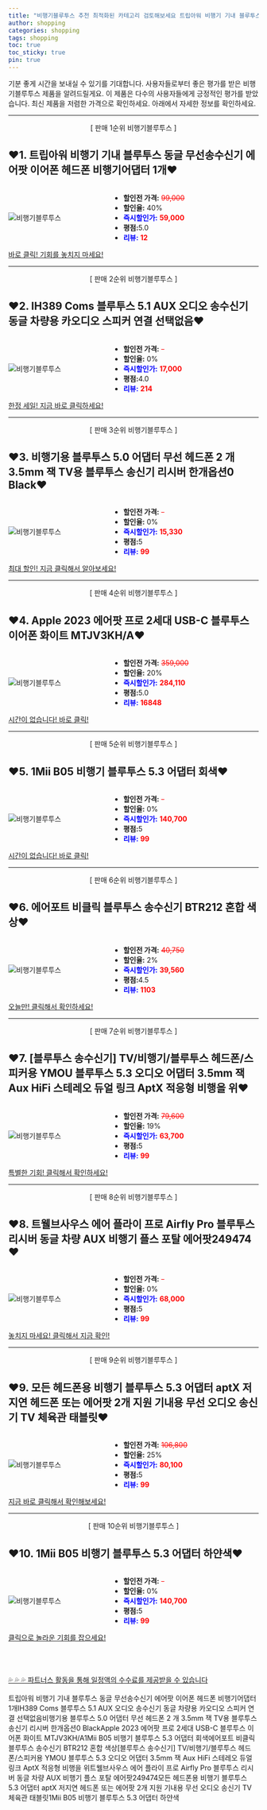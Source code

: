 ```yaml
---
title: "비행기블루투스 추천 최적화된 카테고리 검토해보세요 트립아워 비행기 기내 블루투스 동글"
author: shopping
categories: shopping
tags: shopping
toc: true
toc_sticky: true
pin: true
---
```

기분 좋게 시간을 보내실 수 있기를 기대합니다. 사용자들로부터 좋은 평가를 받은 비행기블루투스 제품을 알려드릴게요. 이 제품은 다수의 사용자들에게 긍정적인 평가를 받았습니다. 최신 제품을 저렴한 가격으로 확인하세요. 아래에서 자세한 정보를 확인하세요.

---
<p class="toplist" style="margin: 0 auto; display: block; width: fit-content;">[ 판매 1순위 비행기블루투스 ]</p>

<h2><strong>❤️1. 트립아워 비행기 기내 블루투스 동글 무선송수신기 에어팟 이어폰 헤드폰 비행기어댑터 1개❤️</strong></h2>

<div style="display: flex; align-items: center;">
    <div style="flex: 0.4;">
        <img src="https://thumbnail9.coupangcdn.com/thumbnails/remote/230x230ex/image/vendor_inventory/a33c/5e19fdc05a0e46c84871539c721f9cdaa57ee1e04d48eaa594db2b68199c.png" alt="비행기블루투스" style="max-width: 100%;">
    </div>
    <div style="flex: 0.6; margin-left: 10px;">
        <ul>
            <li><strong>할인전 가격:</strong> <del style="color: red;">99,000</del></li>
            <li><strong>할인율:</strong> 40%</li>
            <li><span style='color:blue'><strong>즉시할인가:</strong></span> <span style='color:red'><strong>59,000</strong></span></li>
            <li><strong>평점:</strong>5.0</li>
            <li><span style='color:blue'><strong>리뷰:</strong></span> <span style='color:red'><strong>12</strong></span></li>
        </ul>
    </div>
</div>
<div class="center">
    <a href="https://William4Davisa.github.io?lptag=AF9450613&subid=githubio&pageKey=7647136288&traceid=V0-153&itemId=20336978731&vendorItemId=88662916252" class="myButton">
        바로 클릭! 기회를 놓치지 마세요!
    </a>
</div>


---
<p class="toplist" style="margin: 0 auto; display: block; width: fit-content;">[ 판매 2순위 비행기블루투스 ]</p>

<h2><strong>❤️2. IH389 Coms 블루투스 5.1 AUX 오디오 송수신기 동글 차량용 카오디오 스피커 연결 선택없음❤️</strong></h2>

<div style="display: flex; align-items: center;">
    <div style="flex: 0.4;">
        <img src="https://thumbnail9.coupangcdn.com/thumbnails/remote/230x230ex/image/vendor_inventory/b515/f346a629938a5feedc8b457599874d5dcd3012dc908875cd82fd7f39eab9.jpg" alt="비행기블루투스" style="max-width: 100%;">
    </div>
    <div style="flex: 0.6; margin-left: 10px;">
        <ul>
            <li><strong>할인전 가격:</strong> <del style="color: red;">-</del></li>
            <li><strong>할인율:</strong> 0%</li>
            <li><span style='color:blue'><strong>즉시할인가:</strong></span> <span style='color:red'><strong>17,000</strong></span></li>
            <li><strong>평점:</strong>4.0</li>
            <li><span style='color:blue'><strong>리뷰:</strong></span> <span style='color:red'><strong>214</strong></span></li>
        </ul>
    </div>
</div>
<div class="center">
    <a href="https://William4Davisa.github.io?lptag=AF9450613&subid=githubio&pageKey=6850338111&traceid=V0-153&itemId=16317393770&vendorItemId=83514579786" class="myButton">
        한정 세일! 지금 바로 클릭하세요!
    </a>
</div>


---
<p class="toplist" style="margin: 0 auto; display: block; width: fit-content;">[ 판매 3순위 비행기블루투스 ]</p>

<h2><strong>❤️3. 비행기용 블루투스 5.0 어댑터 무선 헤드폰 2 개 3.5mm 잭 TV용 블루투스 송신기 리시버 한개옵션0 Black❤️</strong></h2>

<div style="display: flex; align-items: center;">
    <div style="flex: 0.4;">
        <img src="https://thumbnail6.coupangcdn.com/thumbnails/remote/230x230ex/image/vendor_inventory/0a7e/5b24fc8c339fccb18b77024e862b493af360cb6b93d10a799624e07b8f9c.jpg" alt="비행기블루투스" style="max-width: 100%;">
    </div>
    <div style="flex: 0.6; margin-left: 10px;">
        <ul>
            <li><strong>할인전 가격:</strong> <del style="color: red;">-</del></li>
            <li><strong>할인율:</strong> 0%</li>
            <li><span style='color:blue'><strong>즉시할인가:</strong></span> <span style='color:red'><strong>15,330</strong></span></li>
            <li><strong>평점:</strong>5</li>
            <li><span style='color:blue'><strong>리뷰:</strong></span> <span style='color:red'><strong>99</strong></span></li>
        </ul>
    </div>
</div>
<div class="center">
    <a href="https://William4Davisa.github.io?lptag=AF9450613&subid=githubio&pageKey=7720798707&traceid=V0-153&itemId=20720708589&vendorItemId=88504124067" class="myButton">
        최대 할인! 지금 클릭해서 알아보세요!
    </a>
</div>


---
<p class="toplist" style="margin: 0 auto; display: block; width: fit-content;">[ 판매 4순위 비행기블루투스 ]</p>

<h2><strong>❤️4. Apple 2023 에어팟 프로 2세대 USB-C 블루투스 이어폰 화이트 MTJV3KH/A❤️</strong></h2>

<div style="display: flex; align-items: center;">
    <div style="flex: 0.4;">
        <img src="https://thumbnail7.coupangcdn.com/thumbnails/remote/230x230ex/image/retail/images/2023/09/19/17/3/2fc81db0-55e2-4571-aac2-4556b5e2e916.jpg" alt="비행기블루투스" style="max-width: 100%;">
    </div>
    <div style="flex: 0.6; margin-left: 10px;">
        <ul>
            <li><strong>할인전 가격:</strong> <del style="color: red;">359,000</del></li>
            <li><strong>할인율:</strong> 20%</li>
            <li><span style='color:blue'><strong>즉시할인가:</strong></span> <span style='color:red'><strong>284,110</strong></span></li>
            <li><strong>평점:</strong>5.0</li>
            <li><span style='color:blue'><strong>리뷰:</strong></span> <span style='color:red'><strong>16848</strong></span></li>
        </ul>
    </div>
</div>
<div class="center">
    <a href="https://William4Davisa.github.io?lptag=AF9450613&subid=githubio&pageKey=7608804797&traceid=V0-153&itemId=20146298818&vendorItemId=87239403818" class="myButton">
        시간이 없습니다! 바로 클릭!
    </a>
</div>


---
<p class="toplist" style="margin: 0 auto; display: block; width: fit-content;">[ 판매 5순위 비행기블루투스 ]</p>

<h2><strong>❤️5. 1Mii B05 비행기 블루투스 5.3 어댑터 회색❤️</strong></h2>

<div style="display: flex; align-items: center;">
    <div style="flex: 0.4;">
        <img src="https://thumbnail8.coupangcdn.com/thumbnails/remote/230x230ex/image/vendor_inventory/2e9d/be4ea82027971ab78152a0db00cfe50ce2f3fb5670ede02ad585d6c28039.jpg" alt="비행기블루투스" style="max-width: 100%;">
    </div>
    <div style="flex: 0.6; margin-left: 10px;">
        <ul>
            <li><strong>할인전 가격:</strong> <del style="color: red;">-</del></li>
            <li><strong>할인율:</strong> 0%</li>
            <li><span style='color:blue'><strong>즉시할인가:</strong></span> <span style='color:red'><strong>140,700</strong></span></li>
            <li><strong>평점:</strong>5</li>
            <li><span style='color:blue'><strong>리뷰:</strong></span> <span style='color:red'><strong>99</strong></span></li>
        </ul>
    </div>
</div>
<div class="center">
    <a href="https://William4Davisa.github.io?lptag=AF9450613&subid=githubio&pageKey=7837481352&traceid=V0-153&itemId=21327290427&vendorItemId=88385946785" class="myButton">
        시간이 없습니다! 바로 클릭!
    </a>
</div>


---
<p class="toplist" style="margin: 0 auto; display: block; width: fit-content;">[ 판매 6순위 비행기블루투스 ]</p>

<h2><strong>❤️6. 에어포트 비클릭 블루투스 송수신기 BTR212 혼합 색상❤️</strong></h2>

<div style="display: flex; align-items: center;">
    <div style="flex: 0.4;">
        <img src="https://thumbnail8.coupangcdn.com/thumbnails/remote/230x230ex/image/retail/images/4703306160884157-b00371cb-3e11-4460-a108-861d8e410fb0.jpg" alt="비행기블루투스" style="max-width: 100%;">
    </div>
    <div style="flex: 0.6; margin-left: 10px;">
        <ul>
            <li><strong>할인전 가격:</strong> <del style="color: red;">40,750</del></li>
            <li><strong>할인율:</strong> 2%</li>
            <li><span style='color:blue'><strong>즉시할인가:</strong></span> <span style='color:red'><strong>39,560</strong></span></li>
            <li><strong>평점:</strong>4.5</li>
            <li><span style='color:blue'><strong>리뷰:</strong></span> <span style='color:red'><strong>1103</strong></span></li>
        </ul>
    </div>
</div>
<div class="center">
    <a href="https://William4Davisa.github.io?lptag=AF9450613&subid=githubio&pageKey=40627440&traceid=V0-153&itemId=148751462&vendorItemId=3336948612" class="myButton">
        오늘만! 클릭해서 확인하세요!
    </a>
</div>


---
<p class="toplist" style="margin: 0 auto; display: block; width: fit-content;">[ 판매 7순위 비행기블루투스 ]</p>

<h2><strong>❤️7. [블루투스 송수신기] TV/비행기/블루투스 헤드폰/스피커용 YMOU 블루투스 5.3 오디오 어댑터 3.5mm 잭 Aux HiFi 스테레오 듀얼 링크 AptX 적응형 비행을 위❤️</strong></h2>

<div style="display: flex; align-items: center;">
    <div style="flex: 0.4;">
        <img src="https://thumbnail6.coupangcdn.com/thumbnails/remote/230x230ex/image/vendor_inventory/a042/dcb9e38a521e8442a05e47dbd60f23854be14bdef2255e725a552fba3ac3.jpg" alt="비행기블루투스" style="max-width: 100%;">
    </div>
    <div style="flex: 0.6; margin-left: 10px;">
        <ul>
            <li><strong>할인전 가격:</strong> <del style="color: red;">79,600</del></li>
            <li><strong>할인율:</strong> 19%</li>
            <li><span style='color:blue'><strong>즉시할인가:</strong></span> <span style='color:red'><strong>63,700</strong></span></li>
            <li><strong>평점:</strong>5</li>
            <li><span style='color:blue'><strong>리뷰:</strong></span> <span style='color:red'><strong>99</strong></span></li>
        </ul>
    </div>
</div>
<div class="center">
    <a href="https://William4Davisa.github.io?lptag=AF9450613&subid=githubio&pageKey=7873748791&traceid=V0-153&itemId=21515698950&vendorItemId=89504801038" class="myButton">
        특별한 기회! 클릭해서 확인하세요!
    </a>
</div>


---
<p class="toplist" style="margin: 0 auto; display: block; width: fit-content;">[ 판매 8순위 비행기블루투스 ]</p>

<h2><strong>❤️8. 트웰브사우스 에어 플라이 프로 Airfly Pro 블루투스 리시버 동글 차량 AUX 비행기 플스 포탈 에어팟249474❤️</strong></h2>

<div style="display: flex; align-items: center;">
    <div style="flex: 0.4;">
        <img src="https://thumbnail9.coupangcdn.com/thumbnails/remote/230x230ex/image/vendor_inventory/a52b/3a9483386fbf33871c6b5b13c75bf3920e9cee5efaa3106172998dc48f1d.jpg" alt="비행기블루투스" style="max-width: 100%;">
    </div>
    <div style="flex: 0.6; margin-left: 10px;">
        <ul>
            <li><strong>할인전 가격:</strong> <del style="color: red;">-</del></li>
            <li><strong>할인율:</strong> 0%</li>
            <li><span style='color:blue'><strong>즉시할인가:</strong></span> <span style='color:red'><strong>68,000</strong></span></li>
            <li><strong>평점:</strong>5</li>
            <li><span style='color:blue'><strong>리뷰:</strong></span> <span style='color:red'><strong>99</strong></span></li>
        </ul>
    </div>
</div>
<div class="center">
    <a href="https://William4Davisa.github.io?lptag=AF9450613&subid=githubio&pageKey=8143597962&traceid=V0-153&itemId=23145269224&vendorItemId=89193124157" class="myButton">
        놓치지 마세요! 클릭해서 지금 확인!
    </a>
</div>


---
<p class="toplist" style="margin: 0 auto; display: block; width: fit-content;">[ 판매 9순위 비행기블루투스 ]</p>

<h2><strong>❤️9. 모든 헤드폰용 비행기 블루투스 5.3 어댑터 aptX 저지연 헤드폰 또는 에어팟 2개 지원 기내용 무선 오디오 송신기 TV 체육관 태블릿❤️</strong></h2>

<div style="display: flex; align-items: center;">
    <div style="flex: 0.4;">
        <img src="https://thumbnail8.coupangcdn.com/thumbnails/remote/230x230ex/image/vendor_inventory/d5ab/d53b24f5e75c401036a427fee30649bb521393d1acc4456eeafb63fc953d.jpg" alt="비행기블루투스" style="max-width: 100%;">
    </div>
    <div style="flex: 0.6; margin-left: 10px;">
        <ul>
            <li><strong>할인전 가격:</strong> <del style="color: red;">106,800</del></li>
            <li><strong>할인율:</strong> 25%</li>
            <li><span style='color:blue'><strong>즉시할인가:</strong></span> <span style='color:red'><strong>80,100</strong></span></li>
            <li><strong>평점:</strong>5</li>
            <li><span style='color:blue'><strong>리뷰:</strong></span> <span style='color:red'><strong>99</strong></span></li>
        </ul>
    </div>
</div>
<div class="center">
    <a href="https://William4Davisa.github.io?lptag=AF9450613&subid=githubio&pageKey=8011095712&traceid=V0-153&itemId=22350621038&vendorItemId=90296210378" class="myButton">
        지금 바로 클릭해서 확인해보세요!
    </a>
</div>


---
<p class="toplist" style="margin: 0 auto; display: block; width: fit-content;">[ 판매 10순위 비행기블루투스 ]</p>

<h2><strong>❤️10. 1Mii B05 비행기 블루투스 5.3 어댑터 하얀색❤️</strong></h2>

<div style="display: flex; align-items: center;">
    <div style="flex: 0.4;">
        <img src="https://thumbnail9.coupangcdn.com/thumbnails/remote/230x230ex/image/vendor_inventory/5021/57ec845be8760c4c2bec19dfc7f189b51dd4b7983e08a476e78e061fbb3a.jpg" alt="비행기블루투스" style="max-width: 100%;">
    </div>
    <div style="flex: 0.6; margin-left: 10px;">
        <ul>
            <li><strong>할인전 가격:</strong> <del style="color: red;">-</del></li>
            <li><strong>할인율:</strong> 0%</li>
            <li><span style='color:blue'><strong>즉시할인가:</strong></span> <span style='color:red'><strong>140,700</strong></span></li>
            <li><strong>평점:</strong>5</li>
            <li><span style='color:blue'><strong>리뷰:</strong></span> <span style='color:red'><strong>99</strong></span></li>
        </ul>
    </div>
</div>
<div class="center">
    <a href="https://William4Davisa.github.io?lptag=AF9450613&subid=githubio&pageKey=7837481352&traceid=V0-153&itemId=21327290425&vendorItemId=88385946776" class="myButton">
        클릭으로 놀라운 기회를 잡으세요!
    </a>
</div>

<br><br><br>[💦 💦 💦 파트너스 활동을 통해 일정액의 수수료를 제공받을 수 있습니다](https://link.coupang.com/a/bcpT2c)<br><br>트립아워 비행기 기내 블루투스 동글 무선송수신기 에어팟 이어폰 헤드폰 비행기어댑터 1개IH389 Coms 블루투스 5.1 AUX 오디오 송수신기 동글 차량용 카오디오 스피커 연결 선택없음비행기용 블루투스 5.0 어댑터 무선 헤드폰 2 개 3.5mm 잭 TV용 블루투스 송신기 리시버 한개옵션0 BlackApple 2023 에어팟 프로 2세대 USB-C 블루투스 이어폰 화이트 MTJV3KH/A1Mii B05 비행기 블루투스 5.3 어댑터 회색에어포트 비클릭 블루투스 송수신기 BTR212 혼합 색상[블루투스 송수신기] TV/비행기/블루투스 헤드폰/스피커용 YMOU 블루투스 5.3 오디오 어댑터 3.5mm 잭 Aux HiFi 스테레오 듀얼 링크 AptX 적응형 비행을 위트웰브사우스 에어 플라이 프로 Airfly Pro 블루투스 리시버 동글 차량 AUX 비행기 플스 포탈 에어팟249474모든 헤드폰용 비행기 블루투스 5.3 어댑터 aptX 저지연 헤드폰 또는 에어팟 2개 지원 기내용 무선 오디오 송신기 TV 체육관 태블릿1Mii B05 비행기 블루투스 5.3 어댑터 하얀색
